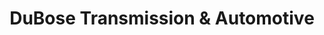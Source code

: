 ---
title: "DuBose Transmission & Automotive"
url: /lufkin/dubose-transmission-and-automotive/
shop: car repair
---